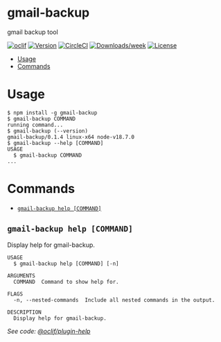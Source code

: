 gmail-backup
=================

gmail backup tool

[![oclif](https://img.shields.io/badge/cli-oclif-brightgreen.svg)](https://oclif.io)
[![Version](https://img.shields.io/npm/v/oclif-hello-world.svg)](https://npmjs.org/package/gmail-backup)
[![CircleCI](https://circleci.com/gh/oclif/hello-world/tree/main.svg?style=shield)](https://circleci.com/gh/gmail-backup/tree/main)
[![Downloads/week](https://img.shields.io/npm/dw/oclif-hello-world.svg)](https://npmjs.org/package/gmail-backup)
[![License](https://img.shields.io/npm/l/oclif-hello-world.svg)](https://github.com/oclif/gmail-backup/blob/main/package.json)

<!-- toc -->
* [Usage](#usage)
* [Commands](#commands)
<!-- tocstop -->
# Usage
<!-- usage -->
```sh-session
$ npm install -g gmail-backup
$ gmail-backup COMMAND
running command...
$ gmail-backup (--version)
gmail-backup/0.1.4 linux-x64 node-v18.7.0
$ gmail-backup --help [COMMAND]
USAGE
  $ gmail-backup COMMAND
...
```
<!-- usagestop -->
# Commands
<!-- commands -->
* [`gmail-backup help [COMMAND]`](#gmail-backup-help-command)

## `gmail-backup help [COMMAND]`

Display help for gmail-backup.

```
USAGE
  $ gmail-backup help [COMMAND] [-n]

ARGUMENTS
  COMMAND  Command to show help for.

FLAGS
  -n, --nested-commands  Include all nested commands in the output.

DESCRIPTION
  Display help for gmail-backup.
```

_See code: [@oclif/plugin-help](https://github.com/oclif/plugin-help/blob/v5.1.12/src/commands/help.ts)_
<!-- commandsstop -->
